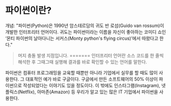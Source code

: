# 파이썬이란?

개념:
"파이썬(Python)은 1990년 암스테르담의 귀도 반 로섬(Guido van rossum)이 개발한 인터프리터 언어이다. 귀도는 파이썬이라는 이름을 자신이 좋아하는 코미디 쇼인 ‘몬티 파이썬의 날아다니는 서커스(Monty python's flying circus)’에서 따왔다고 한다."


> 머지 충돌 발생 지점입니다.
=======
> 인터프리터 언어란 소스 코드를 한 줄씩 해석한 후 그때그때 실행해 결과를 바로 확인할 수 있는 언어를 말한다.


파이썬은 컴퓨터 프로그래밍을 교육할 때뿐만 아니라 기업에서 실무를 할 때도 많이 사용한다. 그 대표적인 예가 바로 구글이다. 구글에서 만든 소프트웨어의 50% 이상이 파이썬으로 작성되었다는 이야기도 있을 정도이다. 이 밖에도 인스타그램(Instagram), 넷플릭스(Netflix), 아마존(Amazon) 등 우리가 알고 있는 많은 IT 기업에서 파이썬을 사용한다.